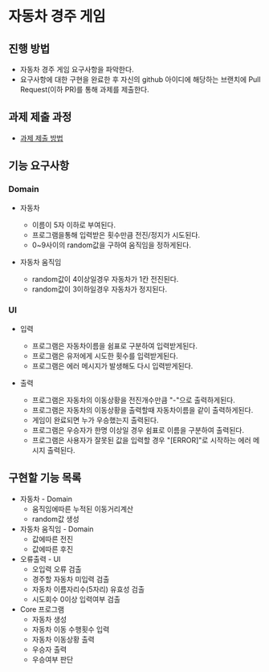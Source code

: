 # 자동차 경주 게임
## 진행 방법
* 자동차 경주 게임 요구사항을 파악한다.
* 요구사항에 대한 구현을 완료한 후 자신의 github 아이디에 해당하는 브랜치에 Pull Request(이하 PR)를 통해 과제를 제출한다.

## 과제 제출 과정
* [과제 제출 방법](https://github.com/next-step/nextstep-docs/tree/master/precourse)

## 기능 요구사항
### Domain
- 자동차
  - 이름이 5자 이하로 부여된다.
  - 프로그램을통해 입력받은 횟수만큼 전진/정지가 시도된다.
  - 0~9사이의 random값을 구하여 움직임을 정하게된다.

- 자동차 움직임 
  - random값이 4이상일경우 자동차가 1칸 전진된다.
  - random값이 3이하일경우 자동차가 정지된다.

### UI
- 입력
    - 프로그램은 자동차이름을 쉼표로 구분하여 입력받게된다.
    - 프로그램은 유저에게 시도한 횟수를 입력받게된다.
    - 프로그램은 에러 메시지가 발생해도 다시 입력받게된다.

- 출력
  - 프로그램은 자동차의 이동상황을 전진개수만큼 "-"으로 출력하게된다.
  - 프로그램은 자동차의 이동상황을 출력할때 자동차이름을 같이 출력하게된다.
  - 게임이 완료되면 누가 우승했는지 출력된다.
  - 프로그램은 우승자가 한명 이상일 경우 쉼표로 이름을 구분하여 출력된다.
  - 프로그램은 사용자가 잘못된 값을 입력할 경우 "[ERROR]"로 시작하는 에러 메시지 출력된다.

## 구현할 기능 목록
  - 자동차 - Domain
    - 움직임에따른 누적된 이동거리계산
    - random값 생성
  - 자동차 움직임 - Domain
    - 값에따른 전진
    - 값에따른 후진
  - 오류출력 - UI
    - 오입력 오류 검출
    - 경주할 자동차 미입력 검출
    - 자동차 이름자리수(5자리) 유효성 검출
    - 시도회수 0이상 입력여부 검출
  - Core 프로그램
    - 자동차 생성
    - 자동차 이동 수행횟수 입력
    - 자동차 이동상황 출력
    - 우승자 출력
    - 우승여부 판단
